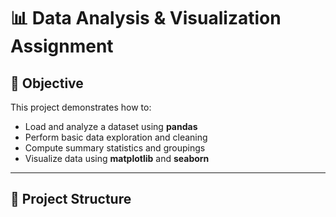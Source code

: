 # 📊 Data Analysis & Visualization Assignment

## 🎯 Objective
This project demonstrates how to:
- Load and analyze a dataset using **pandas**
- Perform basic data exploration and cleaning
- Compute summary statistics and groupings
- Visualize data using **matplotlib** and **seaborn**

---

## 📂 Project Structure
